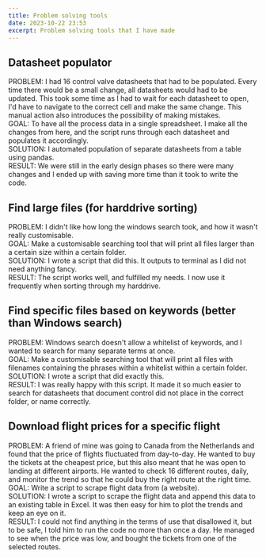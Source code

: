 ```yaml
---
title: Problem solving tools
date: 2023-10-22 23:53
excerpt: Problem solving tools that I have made
---
```

## Datasheet populator
<div class="flex flex-col no-gap -gap-1">
<span class='text-g'>PROBLEM:</span> I had 16 control valve datasheets that had to be populated. Every time there would be a small change, all datasheets would had to be updated. This took some time as I had to wait for each datasheet to open, I'd have to navigate to the correct cell and make the same change. This manual action also introduces the possibility of making mistakes.
<br>
<span class='text-g'>GOAL:</span> To have all the process data in a single spreadsheet. I make all the changes from here, and the script runs through each datasheet and populates it accordingly.
<br>
<span class='text-g'>SOLUTION:</span> I automated population of separate datasheets from a table using pandas.
<br>
<span class='text-g'>RESULT:</span> We were still in the early design phases so there were many changes and I ended up with saving more time than it took to write the code.
</div>

## Find large files (for harddrive sorting)
<div class="flex flex-col no-gap -gap-1">
<span class='text-g'>PROBLEM:</span> I didn't like how long the windows search took, and how it wasn't really customisable.
<br>
<span class='text-g'>GOAL:</span> Make a customisable searching tool that will print all files larger than a certain size within a certain folder. 
<br>
<span class='text-g'>SOLUTION:</span> I wrote a script that did this. It outputs to terminal as I did not need anything fancy.
<br>
<span class='text-g'>RESULT:</span> The script works well, and fulfilled my needs. I now use it frequently when sorting through my harddrive.
</div>

## Find specific files based on keywords (better than Windows search)
<div class="flex flex-col no-gap -gap-1">
<span class='text-g'>PROBLEM:</span> Windows search doesn't allow a whitelist of keywords, and I wanted to search for many separate terms at once.
<br>
<span class='text-g'>GOAL:</span> Make a customisable searching tool that will print all files with filenames containing the phrases within a whitelist within a certain folder. 
<br>
<span class='text-g'>SOLUTION:</span> I wrote a script that did exactly this.
<br>
<span class='text-g'>RESULT:</span> I was really happy with this script. It made it so much easier to search for datasheets that document control did not place in the correct folder, or name correctly.
</div>

## Download flight prices for a specific flight 
<div class="flex flex-col no-gap -gap-1">
<span class='text-g'>PROBLEM:</span> A friend of mine was going to Canada from the Netherlands and found that the price of flights fluctuated from day-to-day. He wanted to buy the tickets at the cheapest price, but this also meant that he was open to landing at different airports. He wanted to check 16 different routes, daily, and monitor the trend so that he could buy the right route at the right time.
<br>
<span class='text-g'>GOAL:</span> Write a script to scrape flight data from (a website). 
<br>
<span class='text-g'>SOLUTION:</span> I wrote a script to scrape the flight data and append this data to an existing table in Excel. It was then easy for him to plot the trends and keep an eye on it. 
<br>
<span class='text-g'>RESULT:</span> I could not find anything in the terms of use that disallowed it, but to be safe, I told him to run the code no more than once a day. He managed to see when the price was low, and bought the tickets from one of the selected routes. 
</div>